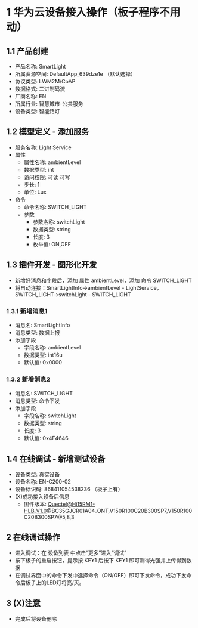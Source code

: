 # 1 华为云设备接入操作（板子程序不用动）

## 1.1 产品创建

* 产品名称: SmartLight
* 所属资源空间: DefaultApp_639dze1e （默认选择）
* 协议类型: LWM2M/CoAP
* 数据格式: 二进制码流
* 厂商名称: EN
* 所属行业: 智慧城市-公共服务
* 设备类型: 智能路灯

## 1.2 模型定义 - 添加服务

* 服务名称: Light Service
* 属性
  * 属性名称: ambientLevel
  * 数据类型: int
  * 访问权限: 可读 可写
  * 步长: 1
  * 单位: Lux
* 命令
  * 命令名称: SWITCH_LIGHT
  * 参数
    * 参数名称: switchLight
    * 数据类型: string
    * 长度: 3
    * 枚举值: ON,OFF

## 1.3 插件开发 - 图形化开发

* 新增好消息和字段后，添加 属性 ambientLevel，添加 命令 SWITCH_LIGHT
* 将自动连接：SmartLightInfo→ambientLevel - LightService，SWITCH_LIGHT→switchLight - SWITCH_LIGHT

### 1.3.1 新增消息1

* 消息名: SmartLightInfo
* 消息类型: 数据上报
* 添加字段
  * 字段名称: ambientLevel
  * 数据类型: int16u
  * 默认值: 0x0000

### 1.3.2 新增消息2

* 消息名: SWITCH_LIGHT
* 消息类型: 命令下发
* 添加字段
  * 字段名称: switchLight
  * 数据类型: string
  * 长度: 3
  * 默认值: 0x4F4646

## 1.4 在线调试 - 新增测试设备

* 设备类型: 真实设备
* 设备名称: EN-C200-02
* 设备标识码: 868411054538236 （板子上有）
* (X)成功接入设备后信息
  * 固件版本: Quectel@Hi15RM1-HLB_V1.0@BC35GJCR01A04_ONT,V150R100C20B300SP7,V150R100C20B300SP7@5,8,3

## 2 在线调试操作

* 进入调试：在 设备列表 中点击“更多”进入“调试”
* 按下板子的重启按钮，提示按 KEY1 后按下 KEY1 即可测得光强并上传得到数据
* 在调试界面中的命令下发中选择命令（ON/OFF）即可下发命令，成功下发命令后板子上的LED灯将亮/灭。

## 3 (X)注意

* 完成后将设备删除
